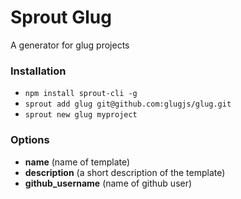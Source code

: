 # Sprout Glug

A generator for glug projects

### Installation

- `npm install sprout-cli -g`
- `sprout add glug git@github.com:glugjs/glug.git`
- `sprout new glug myproject `

### Options

- **name** (name of template)
- **description** (a short description of the template)
- **github_username** (name of github user)
